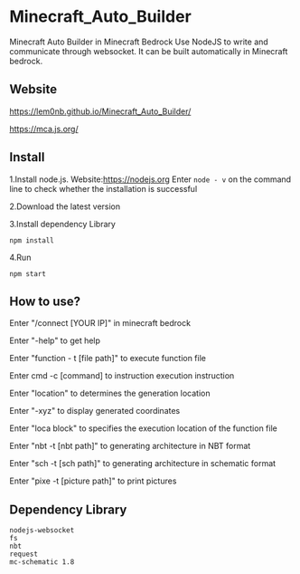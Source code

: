 # Minecraft_Auto_Builder
Minecraft Auto Builder in Minecraft Bedrock
Use NodeJS to write and communicate through websocket. It can be built automatically in Minecraft bedrock.

## Website
https://lem0nb.github.io/Minecraft_Auto_Builder/

https://mca.js.org/

## Install
1.Install node.js. Website:https://nodejs.org Enter ```node - v``` on the command line to check whether the installation is successful

2.Download the latest version 

3.Install dependency Library

```
npm install
```

4.Run
```
npm start
```

## How to use?

Enter "/connect [YOUR IP]" in minecraft bedrock

Enter "-help" to get help

Enter "function - t [file path]" to execute function file

Enter cmd -c [command] to instruction execution instruction

Enter "location" to determines the generation location

Enter "-xyz" to display generated coordinates

Enter "loca block" to specifies the execution location of the function file

Enter "nbt -t [nbt path]" to generating architecture in NBT format

Enter "sch -t [sch path]" to generating architecture in schematic format

Enter "pixe -t [picture path]" to print pictures

## Dependency Library
```
nodejs-websocket
fs
nbt
request
mc-schematic 1.8
```

